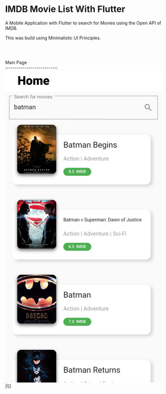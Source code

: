 # IMDB Movie List With Flutter

A Mobile Application with Flutter to search for Movies using the Open API of IMDB.

This was build using Minimalistic UI Principles.

<br />
<br />

Main Page                              
:-------------------------:
![](https://github.com/AbdulMalikDev/IMDBMovieListFlutter/blob/master/Home%20Screen.jpg?raw=true)|![]



